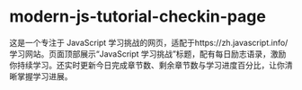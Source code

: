 # modern-js-tutorial-checkin-page
这是一个专注于 JavaScript 学习挑战的网页，适配于https://zh.javascript.info/学习网站。页面顶部展示“JavaScript 学习挑战”标题，配有每日励志语录，激励你持续学习。还实时更新今日完成章节数、剩余章节数与学习进度百分比，让你清晰掌握学习进展。
